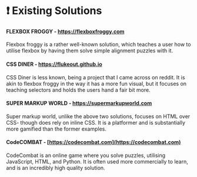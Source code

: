 # ❗ Existing Solutions

#### FLEXBOX FROGGY - https://flexboxfroggy.com

Flexbox froggy is a rather well-known solution, which teaches a user how to utilise flexbox by having them solve simple alignment puzzles with it.

#### CSS DINER - https://flukeout.github.io

CSS Diner is less known, being a project that I came across on reddit. It is akin to flexbox froggy in the way it has a more fun visual, but it focuses on teaching selectors and holds the users hand a fair bit more.

#### SUPER MARKUP WORLD - https://supermarkupworld.com

Super markup world, unlike the above two solutions, focuses on HTML over CSS- though does rely on inline CSS. It is a platformer and is substantially more gamified than the former examples.

#### CodeCOMBAT - [https://codecombat.com](https://codecombat.com)

CodeCombat is an online game where you solve puzzles, utilising JavaScript, HTML, and Python. It is often used more commercially to learn, and is an incredibly high quality solution.
